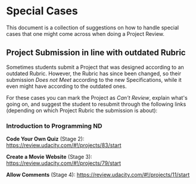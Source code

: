 # Special Cases
This document is a collection of suggestions on how to handle special cases that one might come across when doing a Project Review.

## Project Submission in line with outdated Rubric
Sometimes students submit a Project that was designed according to an outdated Rubric. 
However, the Rubric has since been changed, so their submission _Does not Meet_ according to the new Specifications,
while it even might have according to the outdated ones.

For these cases you can mark the Project as _Can't Review_, explain what's going on, and suggest the student to resubmit through the following links (depending on which Project Rubric the submission is about):

### Introduction to Programming ND

**Code Your Own Quiz** (Stage 2):
https://review.udacity.com/#!/projects/83/start

**Create a Movie Website** (Stage 3):
https://review.udacity.com/#!/projects/79/start

**Allow Comments** (Stage 4):
https://review.udacity.com/#!/projects/11/start
